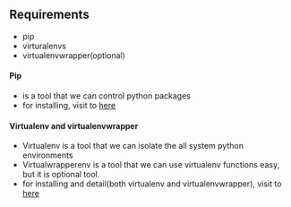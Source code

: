 ## Requirements

-   pip
-   virturalenvs
-   virtualenvwrapper(optional)

#### Pip

-   is a tool that we can control python packages
-   for installing, visit to [here](https://pip.pypa.io/en/stable/installing/, "pip")

#### Virtualenv and virtualenvwrapper

-	Virtualenv is a tool that we can isolate the all system python environments
-	Virtualwrapperenv is a tool that we can use virtualenv functions easy, but it is optional tool.
-	for installing and detail(both virtualenv and virtualenvwrapper), visit to [here](http://docs.python-guide.org/en/latest/dev/virtualenvs/, "virtualenv")